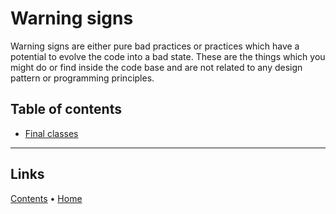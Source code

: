 # Warning signs

Warning signs are either pure bad practices or practices which have a potential to evolve the code into a bad state.
These are the things which you might do or find inside the code base and are not related to any design pattern or
programming principles.

## Table of contents

- [Final classes](./FinalClasses)

---

## Links

[Contents](../../doc/table_of_contents.adoc) • [Home](../../README.adoc)
